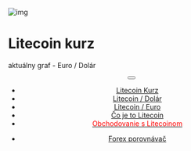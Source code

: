 ﻿<div class="jumbotron" markdown="1">

![img]({{img-url}}litecoin.png)

# Litecoin kurz

aktuálny graf - Euro / Dolár


</div>
<header class="navbar navbar-static-top navbar-inverse navbar-sticky" id="top" role="banner">
  <div class="container">
    <div class="navbar-header">
      <button class="navbar-toggle collapsed" type="button" data-toggle="collapse" data-target=".navbar-collapse">
        <span class="icon-bar"></span>
        <span class="icon-bar"></span>
        <span class="icon-bar"></span>
      </button>
    </div>
    <nav class="navbar-collapse collapse" role="navigation" style="height: 1px;" id="scrollpsy">
      <ul class="nav navbar-nav">
        <li class="active">
          <a href="#top"> <span class="hidden-sm">Litecoin Kurz</span></a>
        </li>
        <li>
          <a href="#section-1">Litecoin / Dolár</a>
        </li>
        <li>
          <a href="#section-2">Litecoin / Euro</a>
        </li>
        <li>
          <a href="#section-3">Čo je to Litecoin</a>
        </li>
          <li>
          <a href="http://blog.forexsrovnavac.cz/btcmacz"><span style="color: red;">Obchodovanie s Litecoinom</span></a>
        </li>
        </ul>
      <ul class="nav navbar-nav navbar-right">
        <li>
          <a href="{{url}}">Forex <i class="fa fa-bar-chart-o"></i> porovnávač</a>
          </ul>
        </li>
      </ul>
    </nav>
  </div>
</header>